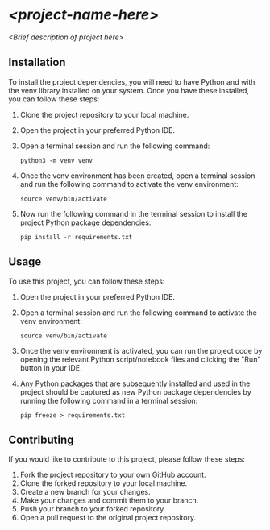 # *\<project-name-here\>*

*\<Brief description of project here\>*

## Installation

To install the project dependencies, you will need to have Python and with the venv library installed on your system. Once you have these installed, you can follow these steps:

1. Clone the project repository to your local machine.
2. Open the project in your preferred Python IDE.
3. Open a terminal session and run the following command:

   ```
   python3 -m venv venv
   ```

4. Once the venv environment has been created, open a terminal session and run the following command to activate the venv environment:

   ```
   source venv/bin/activate
   ```

5. Now run the following command in the terminal session to install the project Python package dependencies:

   ```
   pip install -r requirements.txt
   ```

## Usage

To use this project, you can follow these steps:

1. Open the project in your preferred Python IDE.
2. Open a terminal session and run the following command to activate the venv environment:

   ```
   source venv/bin/activate
   ```

3. Once the venv environment is activated, you can run the project code by opening the relevant Python script/notebook files and clicking the "Run" button in your IDE.
4. Any Python packages that are subsequently installed and used in the project should be captured as new Python package dependencies by running the following command in a terminal session:

   ```
   pip freeze > requirements.txt
   ```

## Contributing

If you would like to contribute to this project, please follow these steps:

1. Fork the project repository to your own GitHub account.
2. Clone the forked repository to your local machine.
3. Create a new branch for your changes.
4. Make your changes and commit them to your branch.
5. Push your branch to your forked repository.
6. Open a pull request to the original project repository.
